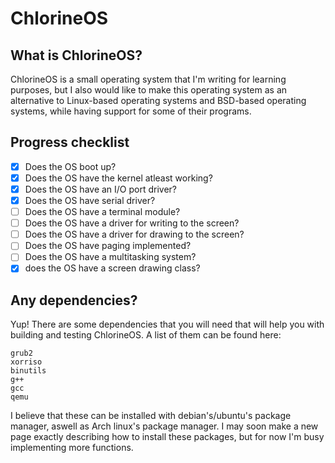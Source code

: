 # ChlorineOS
## What is ChlorineOS?
ChlorineOS is a small operating system that I'm writing for learning purposes, but I also would like to make this operating system as an alternative to Linux-based operating systems and BSD-based operating systems, while having support for some of their programs.
## Progress checklist
- [x] Does the OS boot up?
- [X] Does the OS have the kernel atleast working?
- [X] Does the OS have an I/O port driver?
- [X] Does the OS have serial driver?
- [ ] Does the OS have a terminal module?
- [ ] Does the OS have a driver for writing to the screen?
- [ ] Does the OS have a driver for drawing to the screen?
- [ ] Does the OS have paging implemented?
- [ ] Does the OS have a multitasking system?
- [X] does the OS have a screen drawing class?
## Any dependencies?
Yup! There are some dependencies that you will need that will help you with building and testing ChlorineOS. A list of them can be found here:
```
grub2
xorriso
binutils
g++
gcc
qemu
```
I believe that these can be installed with debian's/ubuntu's package manager, aswell as Arch linux's package manager. I may soon make a new page exactly describing how to install these packages, but for now I'm busy implementing more functions.